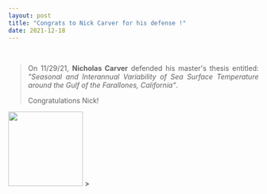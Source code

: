 ```yaml
---
layout: post
title: "Congrats to Nick Carver for his defense !"
date: 2021-12-18
---
```


<br>

<div style="text-align:justify" markdown="1">

> On 11/29/21, **Nicholas Carver** defended his master's thesis entitled: <i>"Seasonal and Interannual Variability of Sea Surface Temperature around the Gulf of the Farallones, California"</i>.
>
> Congratulations Nick!
>
> <figure>
<img src="{{ site.url }}{{ site.baseurl }}/images/teampic/nick_carver.jpeg" class="img-responsive" width="150px" height="auto" />
> </figure>


</div>
